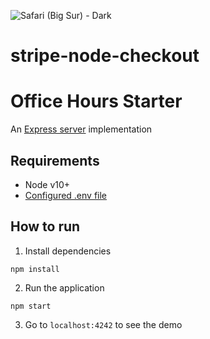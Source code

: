 ![Safari (Big Sur) - Dark](https://user-images.githubusercontent.com/68208476/126826139-ff8921d6-0e5d-4207-99f6-d63028c34683.png)


# stripe-node-checkout

# Office Hours Starter

An [Express server](http://expressjs.com) implementation

## Requirements
* Node v10+
* [Configured .env file](../README.md)

## How to run

1. Install dependencies

```
npm install
```

2. Run the application

```
npm start
```

3. Go to `localhost:4242` to see the demo
